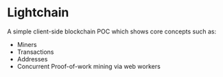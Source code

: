 # Lightchain
A simple client-side blockchain POC which shows core concepts such as:
* Miners
* Transactions
* Addresses
* Concurrent Proof-of-work mining via web workers
